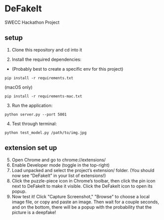 # DeFakeIt
SWECC Hackathon Project

## setup

1. Clone this repository and cd into it

2. Install the required dependencies:
- (Probably best to create a specific env for this project)

```
pip install -r requirements.txt
```
(macOS only)
```
pip install -r requirements-mac.txt
```

3. Run the application:
```
python server.py --port 5001
```

4. Test through terminal:
```
python test_model.py /path/to/img.jpg
```

## extension set up
5. Open Chrome and go to chrome://extensions/
6. Enable Developer mode (toggle in the top-right)
7. Load unpacked and select the project’s extension/ folder. (You should now see “DeFakeIt” in your list of extensions!)
8. Click the puzzle-piece icon in Chrome’s toolbar, then click the pin icon next to DeFakeIt to make it visible. Click the DeFakeIt icon to open its popup.
9. Now test it! Click "Capture Screenshot," "Browse" to choose a local image file, or copy and paste an image. Then wait for a couple seconds, and on the bottom, there will be a popup with the probability that the picture is a deepfake!
